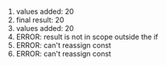 1. values added:  20
2. final result:  20
3. values added:  20
4. ERROR: result is not in scope outside the if
5. ERROR: can't reassign const
6. ERROR: can't reassign const